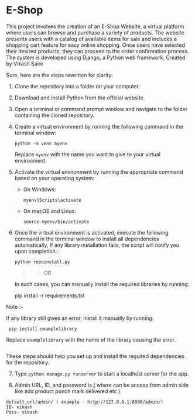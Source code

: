 # E-Shop
This project involves the creation of an E-Shop Website, a virtual platform where users can browse and purchase a variety of products. The website presents users with a catalog of available items for sale and includes a shopping cart feature for easy online shopping. Once users have selected their desired products, they can proceed to the order confirmation process. The system is developed using Django, a Python web framework. Created by Vikash Saini



Sure, here are the steps rewritten for clarity:

1. Clone the repository into a folder on your computer.
2. Download and install Python from the official website.
3. Open a terminal or command prompt window and navigate to the folder containing the cloned repository.
4. Create a virtual environment by running the following command in the terminal window:
   ```
   python -m venv myenv
   ```
   Replace `myenv` with the name you want to give to your virtual environment.
5. Activate the virtual environment by running the appropriate command based on your operating system:
   - On Windows:
     ```
     myenv\Scripts\activate
     ```
   - On macOS and Linux:
     ```
     source myenv/bin/activate
     ```
6. Once the virtual environment is activated, execute the following command in the terminal window to install all dependencies automatically, If any library installation fails, the script will notify you upon completion.:
   ```
   python repoinstall.py
   ```
   >>OR

    In such cases, you can manually install the required libraries by running:

   pip install -r requirements.txt

  Note :- 
   
   If any library still gives an error, install it manually by running:
   ```
    pip install examplelibrary
   
   ```
  Replace `examplelibrary` with the name of the library causing the error.
   ```
   ```

These steps should help you set up and install the required dependencies for the repository.


7. Type ``` python manage.py runserver ``` to start a localhost server for the app.
   
9. Admin URL, ID, and password is ( where can be access from admin side like add product punch mark delivered etc ). 
>>
```
default_url/admin/ ( example - http://127.0.0.1:8000/admin/)
ID- vikash
Pass- vikash
```
